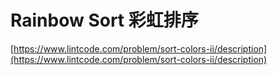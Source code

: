 # Rainbow Sort 彩虹排序

[https://www.lintcode.com/problem/sort-colors-ii/description](https://www.lintcode.com/problem/sort-colors-ii/description)

  








